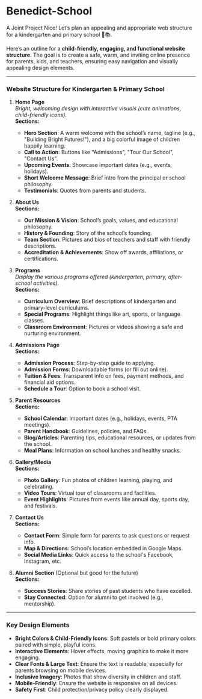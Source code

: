 # Benedict-School
A Joint Project 
Nice! Let’s plan an appealing and appropriate web structure for a kindergarten and primary school 🌟📚.

Here’s an outline for a **child-friendly, engaging, and functional website structure**. The goal is to create a safe, warm, and inviting online presence for parents, kids, and teachers, ensuring easy navigation and visually appealing design elements.

---

### **Website Structure for Kindergarten & Primary School**

1. **Home Page**  
   _Bright, welcoming design with interactive visuals (cute animations, child-friendly icons)._  
   **Sections:**
   - **Hero Section**: A warm welcome with the school’s name, tagline (e.g., "Building Bright Futures!"), and a big colorful image of children happily learning.
   - **Call to Action**: Buttons like "Admissions", "Tour Our School", "Contact Us".
   - **Upcoming Events**: Showcase important dates (e.g., events, holidays).
   - **Short Welcome Message**: Brief intro from the principal or school philosophy.
   - **Testimonials**: Quotes from parents and students.

2. **About Us**  
   **Sections:**
   - **Our Mission & Vision**: School’s goals, values, and educational philosophy.
   - **History & Founding**: Story of the school’s founding.
   - **Team Section**: Pictures and bios of teachers and staff with friendly descriptions.
   - **Accreditation & Achievements**: Show off awards, affiliations, or certifications.

3. **Programs**  
   _Display the various programs offered (kindergarten, primary, after-school activities)._  
   **Sections:**
   - **Curriculum Overview**: Brief descriptions of kindergarten and primary-level curriculums.
   - **Special Programs**: Highlight things like art, sports, or language classes.
   - **Classroom Environment**: Pictures or videos showing a safe and nurturing environment.

4. **Admissions Page**  
   **Sections:**
   - **Admission Process**: Step-by-step guide to applying.
   - **Admission Forms**: Downloadable forms (or fill out online).
   - **Tuition & Fees**: Transparent info on fees, payment methods, and financial aid options.
   - **Schedule a Tour**: Option to book a school visit.
   
5. **Parent Resources**  
   **Sections:**
   - **School Calendar**: Important dates (e.g., holidays, events, PTA meetings).
   - **Parent Handbook**: Guidelines, policies, and FAQs.
   - **Blog/Articles**: Parenting tips, educational resources, or updates from the school.
   - **Meal Plans**: Information on school lunches and healthy snacks.

6. **Gallery/Media**  
   **Sections:**
   - **Photo Gallery**: Fun photos of children learning, playing, and celebrating.
   - **Video Tours**: Virtual tour of classrooms and facilities.
   - **Event Highlights**: Pictures from events like annual day, sports day, and festivals.

7. **Contact Us**  
   **Sections:**
   - **Contact Form**: Simple form for parents to ask questions or request info.
   - **Map & Directions**: School’s location embedded in Google Maps.
   - **Social Media Links**: Quick access to the school's Facebook, Instagram, etc.

8. **Alumni Section** (Optional but good for the future)  
   **Sections:**
   - **Success Stories**: Share stories of past students who have excelled.
   - **Stay Connected**: Option for alumni to get involved (e.g., mentorship).

---

### **Key Design Elements**  
- **Bright Colors & Child-Friendly Icons**: Soft pastels or bold primary colors paired with simple, playful icons.
- **Interactive Elements**: Hover effects, moving graphics to make it more engaging.
- **Clear Fonts & Large Text**: Ensure the text is readable, especially for parents browsing on mobile devices.
- **Inclusive Imagery**: Photos that show diversity in children and staff.
- **Mobile-Friendly**: Ensure the website is responsive on all devices.
- **Safety First**: Child protection/privacy policy clearly displayed.
